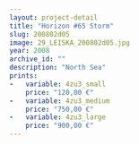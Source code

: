 ```yaml
---
layout: project-detail
title: "Horizon #65 Storm"
slug: 200802d05
image: 29_LEISKA_200802d05.jpg
year: 2008
archive_id: ""
description: "North Sea"
prints: 
-   variable: 4zu3_small
    price: "120,00 €"
-   variable: 4zu3_medium
    price: "750,00 €"
-   variable: 4zu3_large
    price: "900,00 €"
---
```

